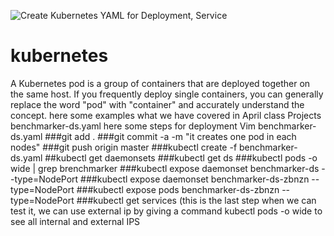 ![Create Kubernetes YAML for Deployment, Service](https://user-images.githubusercontent.com/50894237/60642231-05632a00-9de4-11e9-9bd2-397561885c42.jpg)
# kubernetes
A Kubernetes pod is a group of containers that are deployed together on the same host. If you frequently deploy single containers, you can generally replace the word "pod" with "container" and accurately understand the concept.
here some examples what we have covered in April class Projects 
benchmarker-ds.yaml
here some steps for deployment 
Vim benchmarker-ds.yaml
###git add .
###git commit -a -m "it creates one pod in each nodes"
###git push origin master
###kubectl create -f benchmarker-ds.yaml
##kubectl get daemonsets
###kubectl get ds
###kubectl pods -o wide | grep brenchmarker
###kubectl expose daemonset benchmarker-ds --type=NodePort
###kubectl expose daemonset benchmarker-ds-zbnzn --type=NodePort
###kubectl expose pods benchmarker-ds-zbnzn --type=NodePort
###kubectl get services  (this is the last step when we can test it, we can use external ip by giving a command kubectl pods -o wide to see all internal and external IPS


